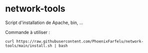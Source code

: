 # network-tools
Script d'installation de Apache, bin, ...

Commande à utiliser :

`curl https://raw.githubusercontent.com/PhoenixFarfelu/network-tools/main/install.sh | bash`
